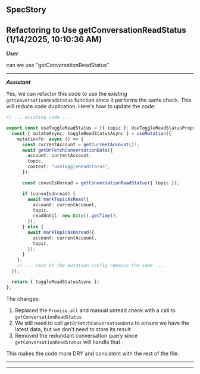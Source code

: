 ## SpecStory

## Refactoring to Use getConversationReadStatus (1/14/2025, 10:10:36 AM)

_**User**_

can we use "getConversationReadStatus"

---

_**Assistant**_

Yes, we can refactor this code to use the existing `getConversationReadStatus` function since it performs the same check. This will reduce code duplication. Here's how to update the code:

```typescript:features/conversation-list/hooks/use-toggle-read-status.ts
// ... existing code ...

export const useToggleReadStatus = ({ topic }: UseToggleReadStatusProps) => {
  const { mutateAsync: toggleReadStatusAsync } = useMutation({
    mutationFn: async () => {
      const currentAccount = getCurrentAccount()!;
      await getOrFetchConversationData({
        account: currentAccount,
        topic,
        context: "useToggleReadStatus",
      });

      const convoIsUnread = getConversationReadStatus({ topic });

      if (convoIsUnread) {
        await markTopicAsRead({
          account: currentAccount,
          topic,
          readUntil: new Date().getTime(),
        });
      } else {
        await markTopicAsUnread({
          account: currentAccount,
          topic,
        });
      }
    },
    // ... rest of the mutation config remains the same ...
  });

  return { toggleReadStatusAsync };
};
```

The changes:
1. Replaced the `Promise.all` and manual unread check with a call to `getConversationReadStatus`
2. We still need to call `getOrFetchConversationData` to ensure we have the latest data, but we don't need to store its result
3. Removed the redundant conversation query since `getConversationReadStatus` will handle that

This makes the code more DRY and consistent with the rest of the file.

---



---

